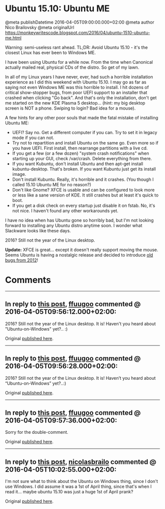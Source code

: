 # Ubuntu 15.10: Ubuntu ME

@meta publishDatetime 2016-04-05T09:00:00.000+02:00
@meta author Nico Brailovsky
@meta originalUrl https://monkeywritescode.blogspot.com/2016/04/ubuntu-1510-ubuntu-me.html

Warning: semi-useless rant ahead. TL;DR: Avoid Ubuntu 15.10 - it's the closest Linux has ever been to Windows ME.

I have been using Ubuntu for a while now. From the time when Canonical actually mailed real, physical CDs of the distro. So get of my lawn.

In all of my Linux years I have never, ever, had such a horrible installation experience as I did this weekend with Ubuntu 15.10. I may go as far as saying not even Windows ME was this horrible to install. I hit dozens of critical show-stopper bugs, from poor UEFI support to an installer that crashed when clicking "Go back". And that's only the installation, don't get me started on the new KDE Plasma 5 desktop... (hint: my big desktop screen is NOT a phone. Swiping to login? Bad idea for a mouse).

A few hints for any other poor souls that made the fatal mistake of installing Ubuntu ME:
* UEFI? Say no. Get a different computer if you can. Try to set it in legacy mode if you can not.
* Try not to repartition and install Ubuntu on the same go. Even more so if you have UEFI. First install, then rearrange partitions with a live cd.
* If you get a few (or a few dozen) "system crash notifications" when starting up your GUI, check /var/crash. Delete everything from there.
* If you want Kubuntu, don't install Ubuntu and then apt-get install kubuntu-desktop. That's broken. If you want Kubuntu just get its install image.
* Don't install Kubuntu. Really, it's horrible and it crashes. (You though I called 15.10 Ubuntu ME for no reason?)
* Don't like Gnome? XFCE is usable and can be configured to look more or less like a sane version of KDE. It still crashes but at least it's quick to boot.
* If you get a disk check on every startup just disable it on fstab. No, it's not nice. I haven't found any other workarounds yet.

I have no idea when has Ubuntu gone so horribly bad, but I'm not looking forward to installing any Ubuntu distro anytime soon. I wonder what Slackware looks like these days.

2016? Still not the year of the Linux desktop.

**Update:** XFCE is great... except it doesn't really support moving the mouse. Seems Ubuntu is having a nostalgic release and decided to introduce [old bugs from 2012](http://askubuntu.com/questions/701119/xfce-drag-and-drop-pointer-stuck-on-some-windows)!


# Comments

---
## In reply to [this post](), [ffuugoo](/md_blog/youfoundadeadlink.md) commented @ 2016-04-05T09:56:12.000+02:00:

 2016? Still not the year of the Linux desktop.
 It is! Haven't you heard about "Ubuntu-on-Windows" yet?.. :)

Original [published here](/md_blog/2016/0405_Ubuntu15.10UbuntuME.md).

---
## In reply to [this post](), [ffuugoo](/md_blog/youfoundadeadlink.md) commented @ 2016-04-05T09:56:28.000+02:00:

 2016? Still not the year of the Linux desktop.
 It is! Haven’t you heard about “Ubuntu-on-Windows” yet?..:)

Original [published here](/md_blog/2016/0405_Ubuntu15.10UbuntuME.md).

---
## In reply to [this post](), [ffuugoo](/md_blog/youfoundadeadlink.md) commented @ 2016-04-05T09:57:36.000+02:00:

Sorry for the double-comment.

Original [published here](/md_blog/2016/0405_Ubuntu15.10UbuntuME.md).

---
## In reply to [this post](), [nicolasbrailo](/md_blog) commented @ 2016-04-05T10:02:55.000+02:00:

I'm not sure what to think about the Ubuntu on Windows thing, since I don't use Windows. I did assume it was a 1st of April thing, since that's when I read it... maybe ubuntu 15.10 was just a huge 1st of April prank?

Original [published here](/md_blog/2016/0405_Ubuntu15.10UbuntuME.md).
